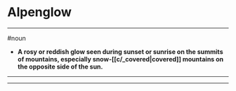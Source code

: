 # Alpenglow
---
#noun
- **A rosy or reddish glow seen during sunset or sunrise on the summits of mountains, especially snow-[[c/_covered|covered]] mountains on the opposite side of the sun.**
---
---
